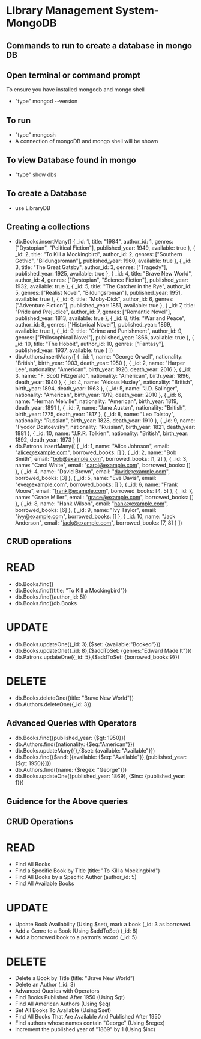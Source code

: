 # LIbrary Management System-MongoDB
## Commands to run to create a database in mongo DB
## Open terminal or command prompt
To ensure you have installed mongodb and mongo shell

- "type" mongod --version
## To run
- "type" mongosh
- A connection of mongoDB and mongo shell will be shown
## To view Database found in mongo
- "type" show dbs
## To create a Database
- use LibraryDB
## Creating a collections
- db.Books.insertMany([ { _id: 1, title: "1984", author_id: 1, genres: ["Dystopian", "Political Fiction"], published_year: 1949, available: true }, { _id: 2, title: "To Kill a Mockingbird", author_id: 2, genres: ["Southern Gothic", "Bildungsroman"], published_year: 1960, available: true }, { _id: 3, title: "The Great Gatsby", author_id: 3, genres: ["Tragedy"], published_year: 1925, available: true }, { _id: 4, title: "Brave New World", author_id: 4, genres: ["Dystopian", "Science Fiction"], published_year: 1932, available: true }, { _id: 5, title: "The Catcher in the Rye", author_id: 5, genres: ["Realist Novel", "Bildungsroman"], published_year: 1951, available: true }, { _id: 6, title: "Moby-Dick", author_id: 6, genres: ["Adventure Fiction"], published_year: 1851, available: true }, { _id: 7, title: "Pride and Prejudice", author_id: 7, genres: ["Romantic Novel"], published_year: 1813, available: true }, { _id: 8, title: "War and Peace", author_id: 8, genres: ["Historical Novel"], published_year: 1869, available: true }, { _id: 9, title: "Crime and Punishment", author_id: 9, genres: ["Philosophical Novel"], published_year: 1866, available: true }, { _id: 10, title: "The Hobbit", author_id: 10, genres: ["Fantasy"], published_year: 1937, available: true } ])
- db.Authors.insertMany([ { _id: 1, name: "George Orwell", nationality: "British", birth_year: 1903, death_year: 1950 }, { _id: 2, name: "Harper Lee", nationality: "American", birth_year: 1926, death_year: 2016 }, { _id: 3, name: "F. Scott Fitzgerald", nationality: "American", birth_year: 1896, death_year: 1940 }, { _id: 4, name: "Aldous Huxley", nationality: "British", birth_year: 1894, death_year: 1963 }, { _id: 5, name: "J.D. Salinger", nationality: "American", birth_year: 1919, death_year: 2010 }, { _id: 6, name: "Herman Melville", nationality: "American", birth_year: 1819, death_year: 1891 }, { _id: 7, name: "Jane Austen", nationality: "British", birth_year: 1775, death_year: 1817 }, { _id: 8, name: "Leo Tolstoy", nationality: "Russian", birth_year: 1828, death_year: 1910 }, { _id: 9, name: "Fyodor Dostoevsky", nationality: "Russian", birth_year: 1821, death_year: 1881 }, { _id: 10, name: "J.R.R. Tolkien", nationality: "British", birth_year: 1892, death_year: 1973 } ])
- db.Patrons.insertMany([ { _id: 1, name: "Alice Johnson", email: "alice@example.com", borrowed_books: [] }, { _id: 2, name: "Bob Smith", email: "bob@example.com", borrowed_books: [1, 2] }, { _id: 3, name: "Carol White", email: "carol@example.com", borrowed_books: [] }, { _id: 4, name: "David Brown", email: "david@example.com", borrowed_books: [3] }, { _id: 5, name: "Eve Davis", email: "eve@example.com", borrowed_books: [] }, { _id: 6, name: "Frank Moore", email: "frank@example.com", borrowed_books: [4, 5] }, { _id: 7, name: "Grace Miller", email: "grace@example.com", borrowed_books: [] }, { _id: 8, name: "Hank Wilson", email: "hank@example.com", borrowed_books: [6] }, { _id: 9, name: "Ivy Taylor", email: "ivy@example.com", borrowed_books: [] }, { _id: 10, name: "Jack Anderson", email: "jack@example.com", borrowed_books: [7, 8] } ])

## CRUD operations
 # READ
 - db.Books.find()
 - db.Books.find({title: "To Kill a Mockingbird"})
 - db.Books.find({author_id: 5})
 - db.Books.find()db.Books
   
 # UPDATE
 - db.Books.updateOne({_id: 3},{$set: {available:"Booked"}})
 - db.Books.updateOne({_id: 8},{$addToSet: {genres:"Edward Made It"}})
 - db.Patrons.updateOne({_id: 5},{$addToSet: {borrowed_books:9}})
   
 # DELETE
 - db.Books.deleteOne({title: "Brave New World"})
 - db.Authors.deleteOne({_id: 3})

## Advanced Queries with Operators
 - db.Books.find({published_year: {$gt: 1950}})
 - db.Authors.find({nationality: {$eq:"American"}})
 - db.Books.updateMany({},{$set: {available: "Available"}})
 - db.Books.find({$and: [{available: {$eq: "Available"}},{published_year:{$gt: 1950}}]})
 - db.Authors.find({name: {$regex: "George"}})
 - db.Books.updateOne({published_year: 1869}, {$inc: {published_year: 1}})

## Guidence for the Above queries 
## CRUD Operations
# READ
- Find All Books
- Find a Specific Book by Title (title: "To Kill a Mockingbird")
- Find All Books by a Specific Author (author_id: 5)
- Find All Available Books
# UPDATE
- Update Book Availability (Using $set), mark a book (_id: 3 as borrowed.
- Add a Genre to a Book (Using $addToSet) (_id: 8)
- Add a borrowed book to a patron’s record (_id: 5)
# DELETE
- Delete a Book by Title (title: "Brave New World”)
- Delete an Author (_id: 3)
- Advanced Queries with Operators
- Find Books Published After 1950 (Using $gt)
- Find All American Authors (Using $eq)
- Set All Books To Available (Using $set)
- Find All Books That Are Available And Published After 1950
- Find authors whose names contain "George" (Using $regex)
- Increment the published year of "1869" by 1 (Using $inc) 
